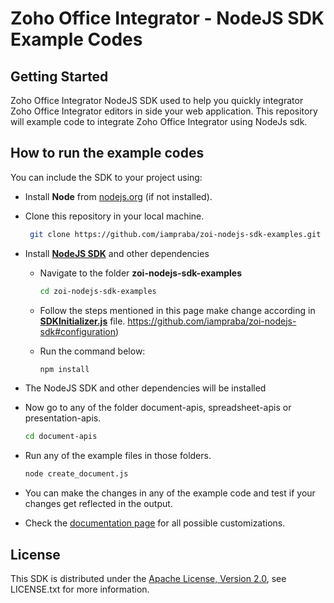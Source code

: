 # Zoho Office Integrator - NodeJS SDK Example Codes


## Getting Started

Zoho Office Integrator NodeJS SDK used to help you quickly integrator Zoho Office Integrator editors in side your web application. This repository will example code to integrate Zoho Office Integrator using NodeJs sdk.

## How to run the example codes

You can include the SDK to your project using:

- Install **Node** from [nodejs.org](https://nodejs.org/en/download/) (if not installed).

- Clone this repository in your local machine.
   ```sh
    git clone https://github.com/iampraba/zoi-nodejs-sdk-examples.git
    ```

- Install [**NodeJS SDK**](https://www.npmjs.com/package/zoi-nodejs-sdk) and other dependencies 
    - Navigate to the folder **zoi-nodejs-sdk-examples**
        ```sh
        cd zoi-nodejs-sdk-examples
        ```
    - Follow the steps mentioned in this page make change according in **[SDKInitializer.js](SDKInitializer.js)** file. https://github.com/iampraba/zoi-nodejs-sdk#configuration)

    - Run the command below:
      ```sh
      npm install
      ```
- The NodeJS SDK and other dependencies will be installed

- Now go to any of the folder document-apis, spreadsheet-apis or presentation-apis.
    ```sh
    cd document-apis
    ```

- Run any of the example files in those folders.
    ```sh
    node create_document.js
    ```
- You can make the changes in any of the example code and test if your changes get reflected in the output.
 
- Check the [documentation page](https://www.zoho.com/officeplatform/integrator/api/v1/) for all possible customizations.

## License

This SDK is distributed under the [Apache License, Version 2.0](http://www.apache.org/licenses/LICENSE-2.0), see LICENSE.txt for more information.
